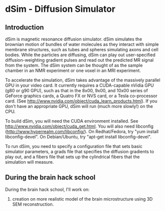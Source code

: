 # dSim - Diffusion Simulator

## Introduction

dSim is magnetic resonance diffusion simulator. dSim simulates the brownian motion of bundles of water molecules as they interact with simple membrane structures, such as tubes and spheres simulating axons and cell bodies. While the particles are diffusing, dSim can play out user-specified diffusion-weighting gradient pulses and read out the predicted MR signal from the system. The dSim system can be thought of as the sample chamber in an NMR experiment or one voxel in an MRI experiment.

To accelerate the simulation, dSim takes advantage of the massively parallel GPU in your video card. It currently requires a CUDA-capable nVidia GPU (g80 or g90 GPU), such as that in the 8x00, 9x00, and 10x00 series of GeForce graphics cards, a Quatro FX or NVS card, or a Tesla co-processor card. (See http://www.nvidia.com/object/cuda_learn_products.html). If you don't have an appropriate GPU, dSim will run (much more slowly!) on the CPU.

To build dSim, you will need the CUDA environment installed. See http://www.nvidia.com/object/cuda_get.html. You will also need libconfig (http://www.hyperrealm.com/libconfig/). On Redhat/Fedora, try "yum install libconfig-devel". On Debian/Ubuntu, try "apt-get install libconfig-devel".

To run dSim, you need to specify a configuration file that sets basic simulator parameters, a grads file that specifies the diffusion gradients to play out, and a fibers file that sets up the cylindrical fibers that the simulation will measure.

## During the brain hack school 

During the brain hack school, I'll work on:

1. creation on more realistic model of the brain microstructure using 3D SEM reconstruction.
